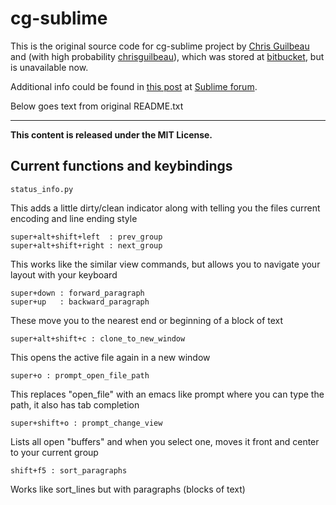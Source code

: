 # cg-sublime

This is the original source code for cg-sublime project by [Chris Guilbeau](https://forum.sublimetext.com/u/chrisguilbeau) and (with high probability [chrisguilbeau](https://github.com/chrisguilbeau)), which was stored at [bitbucket](https://bitbucket.org/chrisguilbeau/cg-sublime), but is unavailable now.

Additional info could be found in [this post](https://forum.sublimetext.com/t/cg-sublime-commands-and-plugins/3120) at [Sublime forum](https://forum.sublimetext.com/).

Below goes text from original README.txt

---

**This content is released under the MIT License.**

## Current functions and keybindings

    status_info.py

This adds a little dirty/clean indicator along with telling you the files current encoding and line ending style

    super+alt+shift+left  : prev_group
    super+alt+shift+right : next_group

This works like the similar view commands, but allows you to navigate your layout with your keyboard

    super+down : forward_paragraph
    super+up   : backward_paragraph

These move you to the nearest end or beginning of a block of text

    super+alt+shift+c : clone_to_new_window

This opens the active file again in a new window

    super+o : prompt_open_file_path

This replaces "open_file" with an emacs like prompt where you can type the path, it also has tab completion

    super+shift+o : prompt_change_view

Lists all open "buffers" and when you select one, moves it front and center to your current group

    shift+f5 : sort_paragraphs

Works like sort_lines but with paragraphs (blocks of text)
